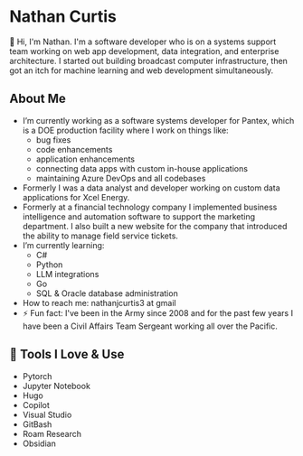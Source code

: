 # Nathan Curtis

👋 Hi, I'm Nathan. I'm a software developer who is on a systems support team working on web app development, data integration, and enterprise architecture. I started out building broadcast computer infrastructure, then got an itch for machine learning and web development simultaneously.<br>

## About Me

- I’m currently working as a software systems developer for Pantex, which is a DOE production facility where I work on things like:
  - bug fixes
  - code enhancements
  - application enhancements
  - connecting data apps with custom in-house applications
  - maintaining Azure DevOps and all codebases
- Formerly I was a data analyst and developer working on custom data applications for Xcel Energy.
- Formerly at a financial technology company I implemented business intelligence and automation software to support the marketing department. I also built a new website for the company that introduced the ability to manage field service tickets.
- I’m currently learning:
  - C#
  - Python
  - LLM integrations
  - Go
  - SQL & Oracle database administration
- How to reach me: nathanjcurtis3 at gmail
- ⚡ Fun fact: I've been in the Army since 2008 and for the past few years I have been a Civil Affairs Team Sergeant working all over the Pacific.  


## 🔧 Tools I Love & Use

- Pytorch
- Jupyter Notebook
- Hugo
- Copilot
- Visual Studio
- GitBash
- Roam Research
- Obsidian
